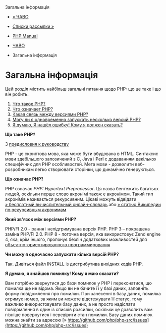 Загальна інформація

-   [« ЧАВО](faq.html)
    
-   [Списки рассылки »](faq.mailinglist.html)
    
-   [PHP Manual](index.html)
    
-   [ЧАВО](faq.html)
    
-   Загальна інформація
    

# Загальна інформація

Цей розділ містить найбільш загальні питання щодо PHP: що це таке і що він робить.

1.  [Что такое PHP?](#faq.general.what)
2.  [Что означает PHP?](#faq.general.acronym)
3.  [Какая связь между версиями PHP?](#faq.general.relation-versions)
4.  [Могу ли я одновременно запускать несколько версий PHP?](#faq.general.running-concurent)
5.  [Я думаю, Я нашёл ошибку! Кому я должен сказать?](#faq.general.bug)

**Що таке PHP?**

З [предисловия к руководству](preface.html)

PHP - це скриптова мова, яка може бути вбудована в HTML. Синтаксис мови здебільшого запозичений з C, Java і Perl c додаванням декількох специфічних для PHP особливостей. Мета мови - дозволити веб-розробникам легко створювати сторінки, що динамічно генеруються.

**Що означає PHP?**

PHP означає *PHP: Hypertext Preprocessor*. Ця назва бентежить багатьох людей, оскільки перше слово акронімі також є акронімом. Такий тип акронімів називається рекурсивним. Цікаві можуть відвідати [» бесплатный вычислительный онлайн-словарь](http://foldoc.org/) або [» статью Википедии по рекурсивным акронимам](http://en.wikipedia.org/wiki/Recursive_acronym)

**Який зв'язок між версіями PHP?**

PHP/FI 2.0 - рання і непідтримувана версія PHP. PHP 3 – покращена заміна PHP/FI 2.0. PHP 8 - поточна версія, яка використовує Zend engine 4, яка, крім іншого, пропонує безліч додаткових можливостей для [объектно-ориентированного программирования](language.oop5.html)

**Чи можу я одночасно запускати кілька версій PHP?**

Так. Дивіться файл INSTALL із дистрибутива вихідних кодів PHP.

**Я думаю, я знайшов помилку! Кому я маю сказати?**

Вам потрібно звернутися до бази помилок у PHP і переконатися, що помилка ще не відома. Якщо ви не бачите її у базі даних, заповніть форму повідомлення про помилки. При занесенні в базу даних, помилка отримує номер, за яким ви можете відстежувати її статус, тому важливо використовувати базу даних, а не просто надіслати повідомлення в один із списків розсилки, оскільки це дозволить вам пізніше повернутися і перевірити стан помилки. Базу даних помилок можна знайти за адресою [» https://github.com/php/php-src/issues](https://github.com/php/php-src/issues)